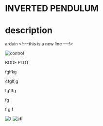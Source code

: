 # INVERTED PENDULUM 

 # description
 

arduin <!---this is a new line ---!>


![control](https://user-images.githubusercontent.com/56887010/81269325-c686ac00-9066-11ea-8e57-33ff046c4145.PNG)


BODE PLOT

fglfkg

4fglf,g

fg'ffg

fg

f
g
f

![f](https://user-images.githubusercontent.com/56887010/81269342-cbe3f680-9066-11ea-972b-22755b56de1a.PNG)
![jdf](https://user-images.githubusercontent.com/56887010/81269349-cedee700-9066-11ea-8c1a-eecddf549728.PNG)


